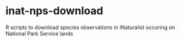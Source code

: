 # inat-nps-download
R scripts to download species observations in iNaturalist occuring on National Park Service lands
